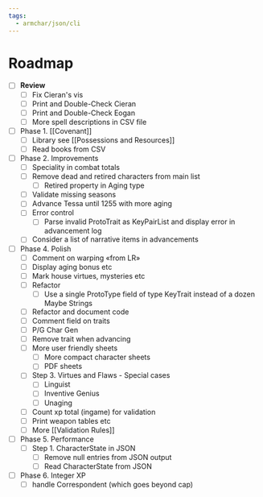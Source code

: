 ```yaml
---
tags:
  - armchar/json/cli
---
```


# Roadmap

+ [ ] **Review**
	+ [ ] Fix Cieran's vis
	+ [ ] Print and Double-Check Cieran
	+ [ ] Print and Double-Check Eogan
	+ [ ] More spell descriptions in CSV file
+ [ ] Phase 1. [[Covenant]]
	+ [ ] Library  see [[Possessions and Resources]]
	+ [ ] Read books from CSV
+ [ ] Phase 2. Improvements
	+ [ ] Speciality in combat totals
	+ [ ] Remove dead and retired characters from main list
		+ [ ] Retired property in Aging type
	+ [ ] Validate missing seasons
	+ [ ] Advance Tessa until 1255 with more aging
	+ [ ] Error control
		+ [ ] Parse invalid ProtoTrait as KeyPairList and display error in advancement log
	+ [ ] Consider a list of narrative items in advancements
+ [ ] Phase 4. Polish
	+ [ ] Comment on warping «from LR»
	+ [ ] Display aging bonus etc
	+ [ ] Mark house virtues, mysteries etc
	+ [ ] Refactor 
		+ [ ] Use a single ProtoType field of type KeyTrait instead of a dozen Maybe Strings
	+ [ ] Refactor and document code
	+ [ ] Comment field on traits
	+ [ ] P/G Char Gen
	+ [ ] Remove trait when advancing
	+ [ ] More user friendly sheets
		+ [ ] More compact character sheets
		+ [ ] PDF sheets
	+ [ ] Step 3. Virtues and Flaws - Special cases
		+ [ ] Linguist
		+ [ ] Inventive Genius
		+ [ ] Unaging
	+ [ ] Count xp total (ingame) for validation
	+ [ ] Print weapon tables etc
	+ [ ] More [[Validation Rules]]
+ [ ] Phase 5. Performance
	+ [ ] Step 1.  CharacterState in JSON
		+ [ ] Remove null entries from JSON output
		+ [ ] Read CharacterState from JSON
+ [ ] Phase 6. Integer XP
	+ [ ] handle Correspondent (which goes beyond cap)
